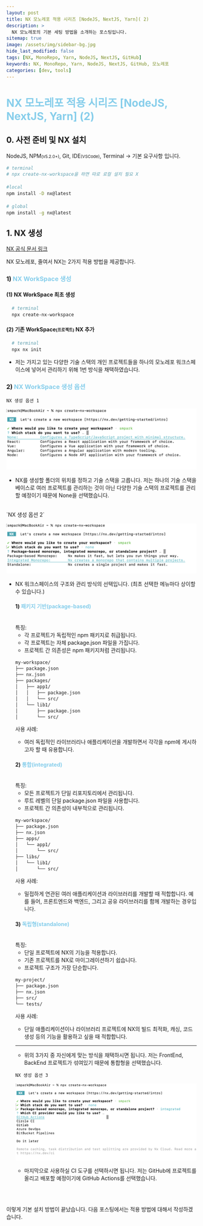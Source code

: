 ```yaml
---
layout: post
title: NX 모노레포 적용 시리즈 [NodeJS, NextJS, Yarn]( 2)
description: >
  NX 모노레포의 기본 세팅 방법을 소개하는 포스팅입니다.
sitemap: true
image: /assets/img/sidebar-bg.jpg
hide_last_modified: false
tags: [NX, MonoRepo, Yarn, NodeJS, NextJS, GitHub]
keywords: NX, MonoRepo, Yarn, NodeJS, NextJS, GitHub, 모노레포
categories: [dev, tools]
---
```


# <span style="color: skyblue;">NX 모노레포 적용 시리즈 \[NodeJS, NextJS, Yarn\] (2)</span>

## 0. 사전 준비 및 NX 설치

NodeJS, NPM<span style="font-size:11px">(v5.2.0+)</span>, Git, IDE<span style="font-size:11px">(VSCode)</span>, Terminal
-> 기본 요구사항 입니다.

```bash
# terminal
# npx create-nx-workspace을 하면 따로 로컬 설치 필요 X

#local
npm install -D nx@latest

# global
npm install -g nx@latest
```

## 1. NX 생성

[NX 공식 문서 링크](https://nx.dev/getting-started/intro?utm_medium=website&utm_campaign=homepage_links&utm_content=cta_hero_get_started#try-nx-yourself)

NX 모노레포, 줄여서 NX는 2가지 적용 방법을 제공합니다.

### 1) <span style="color: skyblue;">NX WorkSpace 생성</span>
  

#### (1) NX WorkSpace 최초 생성

  ```bash
    # terminal
    npx create-nx-workspace
  ```

#### (2) 기존 WorkSpace<span style="font-size:11px">(프로젝트)</span> NX 추가

  ```bash
    # terminal
    npx nx init
  ```

- 저는 가지고 있는 다양한 기술 스택의 개인 프로젝트들을 하나의 모노레포 워크스페이스에 넣어서 관리하기 위해 1번 방식을 채택하였습니다.

### 2) <span style="color: skyblue;">NX WorkSpace 생성 옵션</span>

`NX 생성 옵션 1`

![NX 생성 과정 1](/assets/img/blog/nx-install1.png)

- NX를 생성할 폴더의 위치를 정하고 기술 스택을 고릅니다.
  저는 하나의 기술 스택을 베이스로 여러 프로젝트를 관리하는 것이 아닌
  다양한 기술 스택의 프로젝트를 관리할 예정이기 때문에 None을 선택했습니다.

 <br/>
`NX 생성 옵션 2`

![NX 생성 과정 2](/assets/img/blog/nx-install2.png)

- NX 워크스페이스의 구조와 관리 방식의 선택입니다. (최초 선택한 메뉴마다 상이할 수 있습니다.)

  #### 1) <span style="color: skyblue;">패키지 기반(package-based)</span>
  <br/>
  특징:

  - 각 프로젝트가 독립적인 npm 패키지로 취급됩니다.
  - 각 프로젝트는 자체 package.json 파일을 가집니다.
  - 프로젝트 간 의존성은 npm 패키지처럼 관리됩니다.

  ```tree
  my-workspace/
  ├── package.json
  ├── nx.json
  ├── packages/
  │   ├── app1/
  │   │   ├── package.json
  │   │   └── src/
  │   └── lib1/
  │       ├── package.json
  │       └── src/
  ```

  사용 사례:

  - 여러 독립적인 라이브러리나 애플리케이션을 개발하면서 각각을 npm에 게시하고자 할 때 유용합니다.

  #### 2) <span style="color: skyblue;">통합(integrated)</span>
  <br/>
  특징:

  - 모든 프로젝트가 단일 리포지토리에서 관리됩니다.
  - 루트 레벨의 단일 package.json 파일을 사용합니다.
  - 프로젝트 간 의존성이 내부적으로 관리됩니다.

  ```tree
  my-workspace/
  ├── package.json
  ├── nx.json
  ├── apps/
  │   └── app1/
  │       └── src/
  ├── libs/
  │   └── lib1/
  │       └── src/
  ```

  사용 사례:

  - 밀접하게 연관된 여러 애플리케이션과 라이브러리를 개발할 때 적합합니다. 예를 들어, 프론트엔드와 백엔드, 그리고 공유 라이브러리를 함께 개발하는 경우입니다.

  #### 3) <span style="color: skyblue;">독립형(standalone)</span>
  <br/>
  특징:

  - 단일 프로젝트에 NX의 기능을 적용합니다.
  - 기존 프로젝트를 NX로 마이그레이션하기 쉽습니다.
  - 프로젝트 구조가 가장 단순합니다.

  ```tree
  my-project/
  ├── package.json
  ├── nx.json
  ├── src/
  └── tests/
  ```

  사용 사례:

  - 단일 애플리케이션이나 라이브러리 프로젝트에 NX의 빌드 최적화, 캐싱, 코드 생성 등의 기능을 활용하고 싶을 때 적합합니다.
    

  ---
    
    
  - 위의 3가지 중 자신에게 맞는 방식을 채택하시면 됩니다. 저는 FrontEnd, BackEnd 프로젝트가 섞여있기 때문에 통합형을 선택했습니다.

  `NX 생성 옵션 3`

  ![NX 설치 과정 3](/assets/img/blog/nx-install3.png)

  - 마지막으로 사용하실 CI 도구를 선택하시면 됩니다. 저는 GitHub에 프로젝트를 올리고 배포할 예정이기에 GitHub Actions를 선택했습니다.


<br/>
<br/>

이렇게 기본 설치 방법이 끝났습니다. 다음 포스팅에서는 적용 방법에 대해서 작성하겠습니다.
